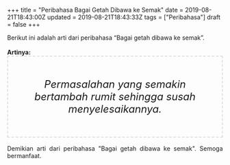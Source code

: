 +++
title = "Peribahasa Bagai Getah Dibawa ke Semak"
date = 2019-08-21T18:43:00Z
updated = 2019-08-21T18:43:33Z
tags = ["Peribahasa"]
draft = false
+++

<div dir="ltr" style="text-align: left;" trbidi="on"><div style="text-align: justify;">Berikut ini adalah arti dari peribahasa “Bagai getah dibawa ke semak”.</div><br /><div style="text-align: justify;"><b>Artinya:</b></div><div style="border: 2px dashed #ddd; font-size: 24px; height: auto; margin: 0 auto; padding: 50px; text-align: center; width: auto;"><i>Permasalahan yang semakin bertambah rumit sehingga susah menyelesaikannya.</i></div><div style="text-align: justify;"><br /></div><div style="text-align: justify;">Demikian arti dari peribahasa "Bagai getah dibawa ke semak". Semoga bermanfaat.</div></div>

